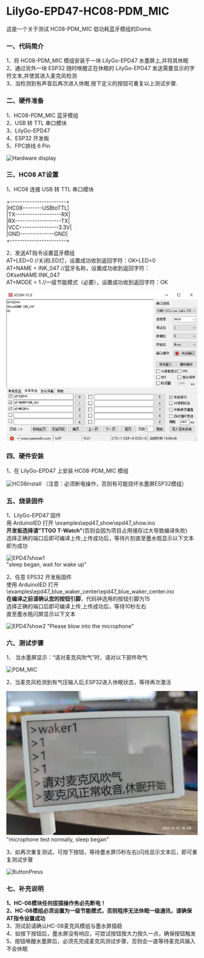 # LilyGo-EPD47-HC08-PDM_MIC
这是一个关于测试 HC08-PDM_MIC 低功耗蓝牙模组的Dome.  

### 一、代码简介
1、将 HC08-PDM_MIC 模组安装于一块 LilyGo-EPD47 水墨屏上,并将其休眠  
2、通过另外一块 ESP32 随时唤醒正在休眠的 LilyGo-EPD47 发送需要显示的字符文本,并使其进入麦克风检测  
3、当检测到有声音后再次进入休眠.按下定义的按钮可重复以上测试步骤.  
  
### 二、硬件准备
1、HC08-PDM_MIC 蓝牙模组  
2、USB 转 TTL 串口模块  
3、LilyGo-EPD47  
4、ESP32 开发板  
5、FPC排线 6 Pin   
  
![Hardware display](/images/1.jpg)  
  
  
### 三、HC08 AT设置
1、HC08 连接 USB 转 TTL 串口模块  
  
+-----------------------+   
|HC08--------USBtoTTL|  
|TX-------------------RX|  
|RX-------------------TX|  
|VCC----------------3.3V|  
|GND--------------GND|  
+-----------------------+  
  
2、发送AT指令设置蓝牙模组  
AT+LED=0           //关闭LED灯，设置成功收到返回字符：OK+LED=0  
AT+NAME = INK_047  //蓝牙名称，设置成功收到返回字符：OKsetNAME:INK_047  
AT+MODE = 1        //一级节能模式（必要），设置成功收到返回字符：OK  
  
![HC08-ATset](/images/ATset.jpg)  
  
  
### 四、硬件安装
1、在 LilyGo-EPD47 上安装 HC08-PDM_MIC 模组  

![HC08install](/images/2.jpg)
（注意：必须断电操作，否则有可能烧坏水墨屏ESP32模组）  
  
  
### 五、烧录固件
1、LilyGo-EPD47 固件  
用 ArduinoIED 打开 \examples\epd47_show\epd47_show.ino  
**开发板选择请"TTGO T-Watch"**(否则会因为项目占用储存过大导致编译失败)  
选择正确的端口后即可编译上传,上传成功后，等待片刻直至墨水瓶显示以下文本即为成功  
  
![EPD47show1](/images/4.jpg)  
"sleep began, wait for wake up"  
  
  
2、任意 EPS32 开发板固件  
使用 ArduinoIED 打开  \examples\epd47_blue_waker_center\epd47_blue_waker_center.ino  
**在编译之前请确认您的按钮引脚**，代码钟选用的按钮引脚为15  
选择正确的端口后即可编译上传,上传成功后，等待10秒左右  
直至墨水瓶闪屏显示以下文本  
  
![EPD47show2](/images/5.jpg) 
"Please blow into the microphone"  
  
  
### 六、测试步骤
1、 当水墨屏显示：“请对麦克风吹气”时，请对以下部件吹气 
  
![PDM_MIC](/images/6.jpg) 
  
  
2、当麦克风检测到有气压输入后,ESP32进入休眠状态，等待再次激活  
  
![EPD47show3](/images/7.jpg) 
"microphone test normally, sleep began"  
  
  
3、如再次重复测试，可按下按钮，等待墨水屏(5秒左右)闪烁显示文本后，即可重复测试步骤  
  
![ButtonPress](/images/8.jpg) 
  
  
### 七、补充说明
**1、HC-08模块任何拔插操作务必先断电！**  
**2、HC-08模组必须设置为一级节能模式，否则程序无法休眠一级通讯，请确保AT指令设置成功**  
3、测试前请确认HC-08麦克风模组与墨水屏插稳  
4、如按下按钮后，墨水屏没有响应，可尝试按钮按大力按久一点，确保按钮触发  
5、按钮唤醒水墨屏后，必须先完成麦克风测试步骤，否则会一直等待麦克风输入不会休眠  

